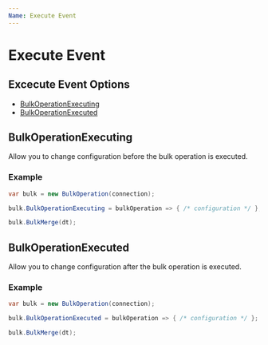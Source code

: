 ```yaml
---
Name: Execute Event
---
```


# Execute Event

## Excecute Event Options
- [BulkOperationExecuting](#bulkoperationexecuting)
- [BulkOperationExecuted](#bulkoperationexecuted)

## BulkOperationExecuting
Allow you to change configuration before the bulk operation is executed.

### Example
```csharp
var bulk = new BulkOperation(connection);

bulk.BulkOperationExecuting = bulkOperation => { /* configuration */ };

bulk.BulkMerge(dt);
```

## BulkOperationExecuted
Allow you to change configuration after the bulk operation is executed.

### Example
```csharp
var bulk = new BulkOperation(connection);

bulk.BulkOperationExecuted = bulkOperation => { /* configuration */ };

bulk.BulkMerge(dt);
```
